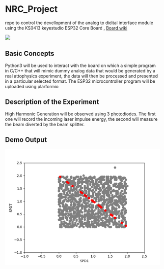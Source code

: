 # NRC_Project

repo to control the devellopment of the analog to didital interface module using  the KS0413 keyestudio ESP32 Core Board , [Board wiki](https://wiki.keyestudio.com/KS0413_keyestudio_ESP32_Core_Board)

![](https://wiki.keyestudio.com/images/7/79/0413%E5%9B%BE%E7%89%872.png)

 ## Basic Concepts

 Python3 will be used to interact with the board on which a simple program in C/C++  that will mimic dummy analog data that would be generated by a real attophysics experiment, the data will then be processed and presented in a particular selected format.
 The ESP32 microcontroller program will be uploaded using plarformio 

 ## Description of the Experiment
High Harmonic Generation will be observed using 3 photodiodes.
The first  one will record the incoming laser impulse energy, the second will measure the beam diverted by the beam splitter.
 
## Demo Output

![](https://github.com/Driss-001/NRC_Attoscience_Software/blob/main/NRC_PROJ/Figure_1.png?raw=true)

